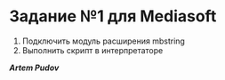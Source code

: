 # Задание №1 для Mediasoft
1. Подключить модуль расширения mbstring 
2. Выполнить скрипт в интерпретаторе

_**Artem Pudov**_